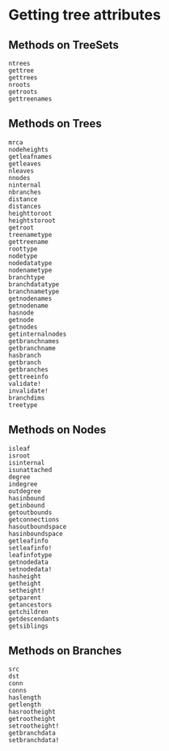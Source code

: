 # Getting tree attributes

## Methods on TreeSets

```@docs
ntrees
gettree
gettrees
nroots
getroots
gettreenames
```

## Methods on Trees

```@docs
mrca
nodeheights
getleafnames
getleaves
nleaves
nnodes
ninternal
nbranches
distance
distances
heighttoroot
heightstoroot
getroot
treenametype
gettreename
roottype
nodetype
nodedatatype
nodenametype
branchtype
branchdatatype
branchnametype
getnodenames
getnodename
hasnode
getnode
getnodes
getinternalnodes
getbranchnames
getbranchname
hasbranch
getbranch
getbranches
gettreeinfo
validate!
invalidate!
branchdims
treetype
```

## Methods on Nodes

```@docs
isleaf
isroot
isinternal
isunattached
degree
indegree
outdegree
hasinbound
getinbound
getoutbounds
getconnections
hasoutboundspace
hasinboundspace
getleafinfo
setleafinfo!
leafinfotype
getnodedata
setnodedata!
hasheight
getheight
setheight!
getparent
getancestors
getchildren
getdescendants
getsiblings
```

## Methods on Branches

```@docs
src
dst
conn
conns
haslength
getlength
hasrootheight
getrootheight
setrootheight!
getbranchdata
setbranchdata!
```
